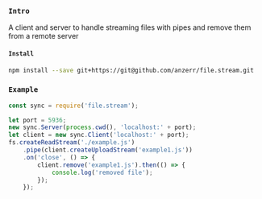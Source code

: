 
### `Intro`
A client and server to handle streaming files with pipes and remove them from a remote server

#### `Install`
``` bash
npm install --save git+https://git@github.com/anzerr/file.stream.git
```

### `Example`
``` javascript
const sync = require('file.stream');

let port = 5936;
new sync.Server(process.cwd(), 'localhost:' + port);
let client = new sync.Client('localhost:' + port);
fs.createReadStream('./example.js')
	.pipe(client.createUploadStream('example1.js'))
	.on('close', () => {
		client.remove('example1.js').then(() => {
			console.log('removed file');
		});
	});
```